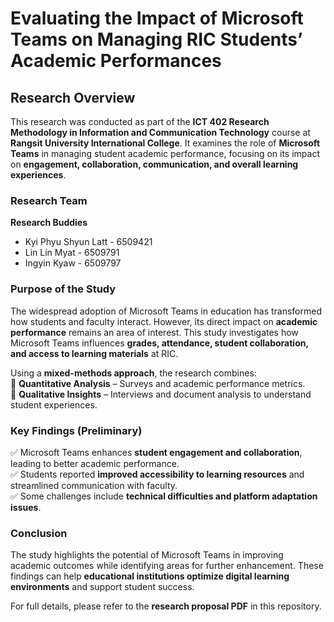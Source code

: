 # Evaluating the Impact of Microsoft Teams on Managing RIC Students’ Academic Performances  

## Research Overview  

This research was conducted as part of the **ICT 402 Research Methodology in Information and Communication Technology** course at **Rangsit University International College**. It examines the role of **Microsoft Teams** in managing student academic performance, focusing on its impact on **engagement, collaboration, communication, and overall learning experiences**.  

### Research Team  
**Research Buddies**  
- Kyi Phyu Shyun Latt - 6509421  
- Lin Lin Myat - 6509791  
- Ingyin Kyaw - 6509797  

### Purpose of the Study  
The widespread adoption of Microsoft Teams in education has transformed how students and faculty interact. However, its direct impact on **academic performance** remains an area of interest. This study investigates how Microsoft Teams influences **grades, attendance, student collaboration, and access to learning materials** at RIC.  

Using a **mixed-methods approach**, the research combines:  
📌 **Quantitative Analysis** – Surveys and academic performance metrics.  
📌 **Qualitative Insights** – Interviews and document analysis to understand student experiences.  

### Key Findings (Preliminary)  
✅ Microsoft Teams enhances **student engagement and collaboration**, leading to better academic performance.  
✅ Students reported **improved accessibility to learning resources** and streamlined communication with faculty.  
✅ Some challenges include **technical difficulties and platform adaptation issues**.  

### Conclusion  
The study highlights the potential of Microsoft Teams in improving academic outcomes while identifying areas for further enhancement. These findings can help **educational institutions optimize digital learning environments** and support student success.  

For full details, please refer to the **research proposal PDF** in this repository.  
